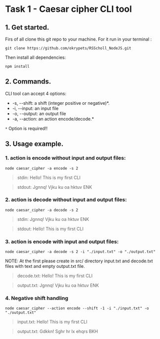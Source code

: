 # Task 1 - Caesar cipher CLI tool

##  **1. Get started.**

Firs of all clone this git repo to your machine. For it run in your terminal : 

`git clone https://github.com/okrypets/RSScholl_NodeJS.git `

Then install all dependencies: 

`npm install`


## **2. Commands.**

CLI tool can accept 4 options:

- -s, --shift: a shift (integer positive or negative)*.
- -i, --input: an input file
- -o, --output: an output file
- -a, --action: an action encode/decode.*

`*` Option is required!!

## **3. Usage example.**

### 1. action is encode without input and output files: 

`node caesar_cipher -a encode -s 2`

> stdin: Hello! This is my first CLI

> stdout: Jgnnq! Vjku ku oa hktuv ENK

### 2. action is decode without input and output files:

`node caesar_cipher -a decode -s 2`

> stdin: Jgnnq! Vjku ku oa hktuv ENK

> stdout: Hello! This is my first CLI

### 3. action is encode with input and output files:

`node caesar_cipher -a decode -s 2 -i "./input.txt" -o "./output.txt"`

NOTE: At the first please create in src/ directory input.txt and decode.txt files with text and empty output.txt file.

> decode.txt: Hello! This is my first CLI

> output.txt: Jgnnq! Vjku ku oa hktuv ENK

### 4. Negative shift handling

`node caesar_cipher --action encode --shift -1 -i "./input.txt" -o "./output.txt"`

> input.txt: Hello! This is my first CLI

> output.txt: Gdkkn! Sghr hr lx ehqrs BKH